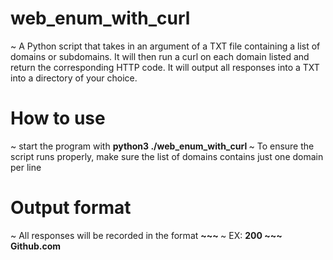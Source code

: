 # web_enum_with_curl
~ A Python script that takes in an argument of a TXT file containing a list of domains or subdomains. It will then run a curl on each domain listed and return the corresponding HTTP code. It will output all responses into a TXT into a directory of your choice.

# How to use
~ start the program with **python3 ./web_enum_with_curl <insert txt of domains here>**
~ To ensure the script runs properly, make sure the list of domains contains just one domain per line

# Output format
~ All responses will be recorded in the format **<HTTP CODE> ~~~ <DOMAIN>**
~ EX: **200 ~~~ Github.com**
